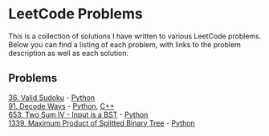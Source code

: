 # LeetCode Problems

This is a collection of solutions I have written to various LeetCode problems. Below you can find a listing of each problem, with links to the problem description as well as each solution. 

## Problems

[36. Valid Sudoku](https://leetcode.com/problems/valid-sudoku/) - [Python](https://github.com/crvlwanek/leetcode/blob/master/0036.%20Valid%20Sudoku/validsudoku.py)  
[91. Decode Ways](https://leetcode.com/problems/decode-ways/) - [Python](https://github.com/crvlwanek/leetcode/blob/master/0091.%20Decode%20Ways/decodeways.py), [C++](https://github.com/crvlwanek/leetcode/blob/master/0091.%20Decode%20Ways/decodeways.cpp)  
[653. Two Sum IV - Input is a BST](https://leetcode.com/problems/two-sum-iv-input-is-a-bst/) - [Python](https://github.com/crvlwanek/leetcode/blob/master/0653.%20Two%20Sum%20IV%20-%20Input%20is%20a%20BST/twosumfour.py)  
[1339. Maximum Product of Splitted Binary Tree](https://leetcode.com/problems/maximum-product-of-splitted-binary-tree/) - [Python](https://github.com/crvlwanek/leetcode/tree/master/1339.%20Maximum%20Product%20of%20Splitted%20Binary%20Tree)  
